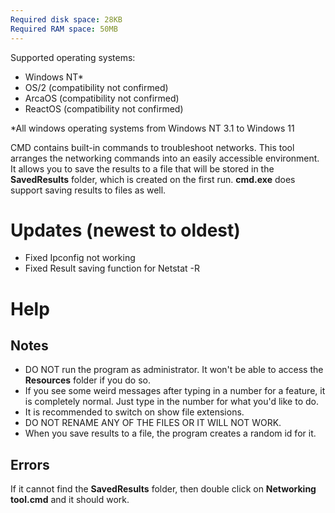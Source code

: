 ```yaml
---
Required disk space: 28KB
Required RAM space: 50MB
---
```

Supported operating systems:
- Windows NT*
- OS/2 (compatibility not confirmed)
- ArcaOS (compatibility not confirmed)
- ReactOS (compatibility not confirmed)

*All windows operating systems from Windows NT 3.1 to Windows 11

CMD contains built-in commands to troubleshoot networks. 
This tool arranges the networking commands into an easily accessible environment.
It allows you to save the results to a file that will be 
stored in the **SavedResults** folder, which is created on the first run.
**cmd.exe** does support saving results to files as well.         
# Updates (newest to oldest)
- Fixed Ipconfig not working
- Fixed Result saving function for Netstat -R

# Help
## Notes
- DO NOT run the program as administrator. It won't be able to access the **Resources** folder if you do so.
- If you see some weird messages after typing in a number for a feature, it is completely normal. Just type in the number for what you'd like to do.
- It is recommended to switch on show file extensions.
- DO NOT RENAME ANY OF THE FILES OR IT WILL NOT WORK.
- When you save results to a file, the program creates a random id for it.
  
## Errors

If it cannot find the **SavedResults** folder,
then double click on **Networking tool.cmd** and it should work.
